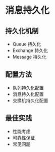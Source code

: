 # 消息持久化

## 持久化机制
- Queue 持久化
- Exchange 持久化
- Message 持久化

## 配置方法
- 队列持久化配置
- 消息持久化配置
- 交换机持久化配置

## 最佳实践
- 性能考虑
- 可靠性保证
- 常见问题 